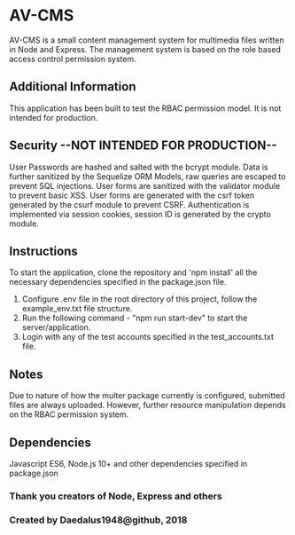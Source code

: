 # AV-CMS

AV-CMS is a small content management system for multimedia files written in Node and Express.
The management system is based on the role based access control permission system.

## Additional Information

This application has been built to test the RBAC permission model. It is not intended for production.

## Security --NOT INTENDED FOR PRODUCTION--

User Passwords are hashed and salted with the bcrypt module.
Data is further sanitized by the Sequelize ORM Models, raw queries are escaped to prevent SQL injections.
User forms are sanitized with the validator module to prevent basic XSS.
User forms are generated with the csrf token generated by the csurf module to prevent CSRF.
Authentication is implemented via session cookies, session ID is generated by the crypto module.

## Instructions

To start the application, clone the repository and 'npm install' 
all the necessary dependencies specified in the package.json file.

1) Configure .env file in the root directory of this project, follow the example_env.txt file structure.
2) Run the following command - "npm run start-dev" to start the server/application.
3) Login with any of the test accounts specified in the test_accounts.txt file.

## Notes

Due to nature of how the multer package currently is configured, submitted files are always uploaded.
However, further resource manipulation depends on the RBAC permission system.

## Dependencies

Javascript ES6, Node.js 10+ and other dependencies specified in package.json

### Thank you creators of Node, Express and others
### Created by Daedalus1948@github, 2018
